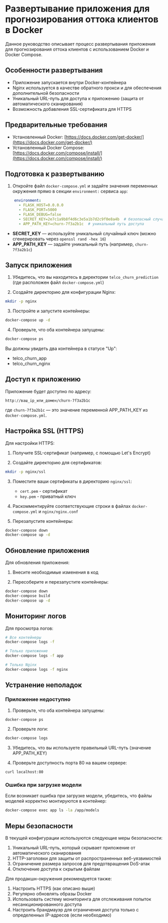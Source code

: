 # Развертывание приложения для прогнозирования оттока клиентов в Docker

Данное руководство описывает процесс развертывания приложения для прогнозирования оттока клиентов с использованием Docker и Docker Compose.

## Особенности развертывания

- Приложение запускается внутри Docker-контейнера
- Nginx используется в качестве обратного прокси и для обеспечения дополнительной безопасности
- Уникальный URL-путь для доступа к приложению (защита от автоматического сканирования)
- Возможность добавления SSL-сертификата для HTTPS

## Предварительные требования

- Установленный Docker: [https://docs.docker.com/get-docker/](https://docs.docker.com/get-docker/)
- Установленный Docker Compose: [https://docs.docker.com/compose/install/](https://docs.docker.com/compose/install/)

## Подготовка к развертыванию

1. Откройте файл `docker-compose.yml` и задайте значения переменных окружения прямо в секции `environment:` сервиса `app`:

```yaml
    environment:
      - FLASK_HOST=0.0.0.0
      - FLASK_PORT=5000
      - FLASK_DEBUG=false
      - SECRET_KEY=2e7c1a9b8f4d6c3e5a1b7d2c9f0e8a4b  # безопасный случайный ключ
      - APP_PATH_KEY=churn-7f3a2b1c  # уникальный путь доступа
```

- **SECRET_KEY** — используйте уникальный случайный ключ (можно сгенерировать через `openssl rand -hex 16`)
- **APP_PATH_KEY** — задайте уникальный путь (например, `churn-7f3a2b1c`)

## Запуск приложения

1. Убедитесь, что вы находитесь в директории `telco_churn_prediction` (где расположен файл `docker-compose.yml`)

2. Создайте директорию для конфигурации Nginx:

```bash
mkdir -p nginx
```

3. Постройте и запустите контейнеры:

```bash
docker-compose up -d
```

4. Проверьте, что оба контейнера запущены:

```bash
docker-compose ps
```

Вы должны увидеть два контейнера в статусе "Up":
- telco_churn_app
- telco_churn_nginx

## Доступ к приложению

Приложение будет доступно по адресу:

```
http://ваш_ip_или_домен/churn-7f3a2b1c
```

где `churn-7f3a2b1c` — это значение переменной APP_PATH_KEY из `docker-compose.yml`.

## Настройка SSL (HTTPS)

Для настройки HTTPS:

1. Получите SSL-сертификат (например, с помощью Let's Encrypt)

2. Создайте директорию для сертификатов:

```bash
mkdir -p nginx/ssl
```

3. Поместите ваши сертификаты в директорию `nginx/ssl`:
   - `cert.pem` - сертификат
   - `key.pem` - приватный ключ

4. Раскомментируйте соответствующие строки в файлах `docker-compose.yml` и `nginx/nginx.conf`

5. Перезапустите контейнеры:

```bash
docker-compose down
docker-compose up -d
```

## Обновление приложения

Для обновления приложения:

1. Внесите необходимые изменения в код

2. Пересоберите и перезапустите контейнеры:

```bash
docker-compose down
docker-compose build
docker-compose up -d
```

## Мониторинг логов

Для просмотра логов:

```bash
# Все контейнеры
docker-compose logs -f

# Только приложение
docker-compose logs -f app

# Только Nginx
docker-compose logs -f nginx
```

## Устранение неполадок

### Приложение недоступно

1. Проверьте, что оба контейнера запущены:

```bash
docker-compose ps
```

2. Проверьте логи:

```bash
docker-compose logs
```

3. Убедитесь, что вы используете правильный URL-путь (значение APP_PATH_KEY)

4. Проверьте доступность порта 80 на вашем сервере:

```bash
curl localhost:80
```

### Ошибка при загрузке модели

Если возникает ошибка при загрузке модели, убедитесь, что файлы моделей корректно монтируются в контейнер:

```bash
docker-compose exec app ls -la /app/models
```

## Меры безопасности

В текущей конфигурации используются следующие меры безопасности:

1. Уникальный URL-путь, который скрывает приложение от автоматического сканирования
2. HTTP-заголовки для защиты от распространенных веб-уязвимостей
3. Ограничение размера запросов для предотвращения DoS-атак
4. Отключение доступа к скрытым файлам

Для продакшн-окружения рекомендуется также:

1. Настроить HTTPS (как описано выше)
2. Регулярно обновлять образы Docker
3. Использовать систему мониторинга для отслеживания попыток несанкционированного доступа
4. Настроить брандмауэр для ограничения доступа только с определенных IP-адресов (если необходимо) 